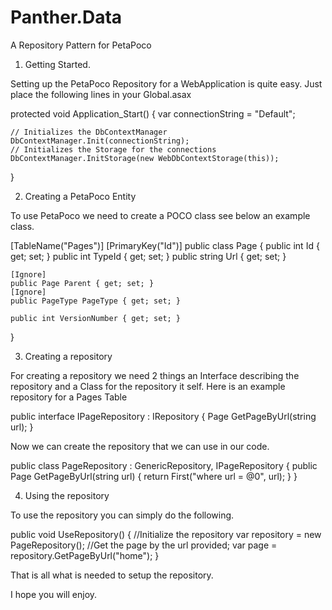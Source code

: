 Panther.Data
============

A Repository Pattern for PetaPoco

1. Getting Started.

Setting up the PetaPoco Repository for a WebApplication is quite easy. 
Just place the following lines in your Global.asax

protected void Application_Start()
{
	var connectionString = "Default";

	// Initializes the DbContextManager
	DbContextManager.Init(connectionString);
	// Initializes the Storage for the connections
	DbContextManager.InitStorage(new WebDbContextStorage(this));
}

2. Creating a PetaPoco Entity

To use PetaPoco we need to create a POCO class see below an example class.

[TableName("Pages")]
[PrimaryKey("Id")]
public class Page
{
    public int Id { get; set; }
    public int TypeId { get; set; }
    public string Url { get; set; }

    [Ignore]
    public Page Parent { get; set; }
    [Ignore]
    public PageType PageType { get; set; }

    public int VersionNumber { get; set; }
}

3. Creating a repository

For creating a repository we need 2 things an Interface describing the repository and a Class for the repository it self.
Here is an example repository for a Pages Table

public interface IPageRepository : IRepository<Page>
{
    Page GetPageByUrl(string url);
}

Now we can create the repository that we can use in our code.

public class PageRepository : GenericRepository<Page>, IPageRepository
{
    public Page GetPageByUrl(string url)
    {
        return First("where url = @0", url);
    }
}

4. Using the repository

To use the repository you can simply do the following.

public void UseRepository()
{
	//Initialize the repository
	var repository = new PageRepository();
	//Get the page by the url provided;
	var page = repository.GetPageByUrl("home");
}


That is all what is needed to setup the repository.

I hope you will enjoy.